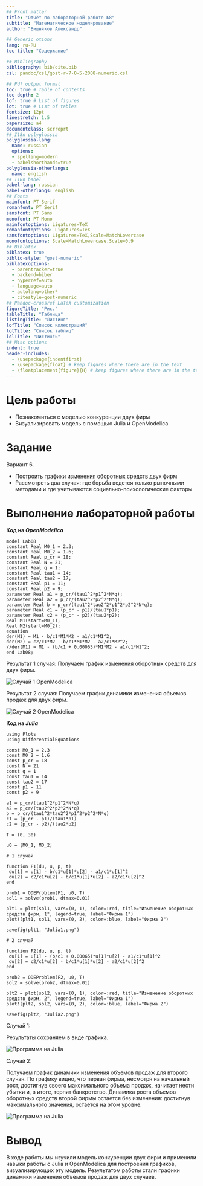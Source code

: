```yaml
---
## Front matter
title: "Отчёт по лабораторной работе №8"
subtitle: "Математическое моделирование"
author: "Вишняков Александр"

## Generic otions
lang: ru-RU
toc-title: "Содержание"

## Bibliography
bibliography: bib/cite.bib
csl: pandoc/csl/gost-r-7-0-5-2008-numeric.csl

## Pdf output format
toc: true # Table of contents
toc-depth: 2
lof: true # List of figures
lot: true # List of tables
fontsize: 12pt
linestretch: 1.5
papersize: a4
documentclass: scrreprt
## I18n polyglossia
polyglossia-lang:
  name: russian
  options:
  - spelling=modern
  - babelshorthands=true
polyglossia-otherlangs:
  name: english
## I18n babel
babel-lang: russian
babel-otherlangs: english
## Fonts
mainfont: PT Serif
romanfont: PT Serif
sansfont: PT Sans
monofont: PT Mono
mainfontoptions: Ligatures=TeX
romanfontoptions: Ligatures=TeX
sansfontoptions: Ligatures=TeX,Scale=MatchLowercase
monofontoptions: Scale=MatchLowercase,Scale=0.9
## Biblatex
biblatex: true
biblio-style: "gost-numeric"
biblatexoptions:
  - parentracker=true
  - backend=biber
  - hyperref=auto
  - language=auto
  - autolang=other*
  - citestyle=gost-numeric
## Pandoc-crossref LaTeX customization
figureTitle: "Рис."
tableTitle: "Таблица"
listingTitle: "Листинг"
lofTitle: "Список иллюстраций"
lotTitle: "Список таблиц"
lolTitle: "Листинги"
## Misc options
indent: true
header-includes:
  - \usepackage{indentfirst}
  - \usepackage{float} # keep figures where there are in the text
  - \floatplacement{figure}{H} # keep figures where there are in the text
---
```


# Цель работы

- Познакомиться с моделью конкуренции двух фирм
- Визуализировать модель с помощью Julia и OpenModelica

# Задание

Вариант 6.

- Построить графики изменения оборотных средств двух фирм
- Рассмотреть два случая: где борьба ведется только рыночными методами и где учитываются социально-психологические факторы

# Выполнение лабораторной работы

**Код на *OpenModelica***

   ```
model Lab08
constant Real M0_1 = 2.3;
constant Real M0_2 = 1.6;
constant Real p_cr = 18;
constant Real N = 21;
constant Real q = 1;
constant Real tau1 = 14;
constant Real tau2 = 17;
constant Real p1 = 11;
constant Real p2 = 9;
parameter Real a1 = p_cr/(tau1^2*p1^2*N*q);
parameter Real a2 = p_cr/(tau2^2*p2^2*N*q);
parameter Real b = p_cr/(tau1^2*tau2^2*p1^2*p2^2*N*q);
parameter Real c1 = (p_cr - p1)/(tau1*p1);
parameter Real c2 = (p_cr - p2)/(tau2*p2);
Real M1(start=M0_1);
Real M2(start=M0_2);
equation
der(M1) = M1 - b/c1*M1*M2 - a1/c1*M1^2;
der(M2) = c2/c1*M2 - b/c1*M1*M2 - a2/c1*M2^2;
//der(M1) = M1 - (b/c1 + 0.00065)*M1*M2 - a1/c1*M1^2;
end Lab08;

   ```
  
Результат 1 случая: Получаем график изменения оборотных средств для двух фирм.

![Случай 1 OpenModelica](img/1.png)

Результат 2 случая: Получаем график динамики изменения объемов продаж для двух фирм.

![Случай 2 OpenModelica](img/2.png)



**Код на *Julia***

   ```
using Plots
using DifferentialEquations

const M0_1 = 2.3
const M0_2 = 1.6
const p_cr = 18
const N = 21
const q = 1
const tau1 = 14
const tau2 = 17
const p1 = 11
const p2 = 9

a1 = p_cr/(tau1^2*p1^2*N*q)
a2 = p_cr/(tau2^2*p2^2*N*q)
b = p_cr/(tau1^2*tau2^2*p1^2*p2^2*N*q)
c1 = (p_cr - p1)/(tau1*p1)
c2 = (p_cr - p2)/(tau2*p2)

T = (0, 30)

u0 = [M0_1, M0_2]

# 1 случай

function F1(du, u, p, t)
    du[1] = u[1] - b/c1*u[1]*u[2] - a1/c1*u[1]^2
    du[2] = c2/c1*u[2] - b/c1*u[1]*u[2] - a2/c1*u[2]^2
end

prob1 = ODEProblem(F1, u0, T)
sol1 = solve(prob1, dtmax=0.01)

plt1 = plot(sol1, vars=(0, 1), color=:red, title="Изменение оборотных средств фирм, 1", legend=true, label="Фирма 1")
plot!(plt1, sol1, vars=(0, 2), color=:blue, label="Фирма 2")

savefig(plt1, "Julia1.png")

# 2 случай

function F2(du, u, p, t)
    du[1] = u[1] - (b/c1 + 0.00065)*u[1]*u[2] - a1/c1*u[1]^2
    du[2] = c2/c1*u[2] - b/c1*u[1]*u[2] - a2/c1*u[2]^2
end

prob2 = ODEProblem(F2, u0, T)
sol2 = solve(prob2, dtmax=0.01)

plt2 = plot(sol2, vars=(0, 1), color=:red, title="Изменение оборотных средств фирм, 2", legend=true, label="Фирма 1")
plot!(plt2, sol2, vars=(0, 2), color=:blue, label="Фирма 2")

savefig(plt2, "Julia2.png")

   ```

Случай 1:

Результаты сохраняем в виде графика. 

![Программа на Julia](img/Julia1.png)

Случай 2: 

Получаем график динамики изменения объемов продаж для второго случая. По графику видно, что первая фирма, несмотря на начальный рост, достигнув своего максимального объема продаж, начитает нести убытки и, в итоге, терпит банкротство. 
Динамика роста объемов оборотных средств второй фирмы остается без изменения: достигнув максимального значения, остается на этом уровне.

![Программа на Julia](img/Julia2.png)

# Вывод

В ходе работы мы изучили модель конкуренции двух фирм и применили навыки работы с Julia и OpenModelica для построения графиков, визуализирующих эту модель. Результатом работы стали графики динамики изменения объемов продаж для двух случаев.